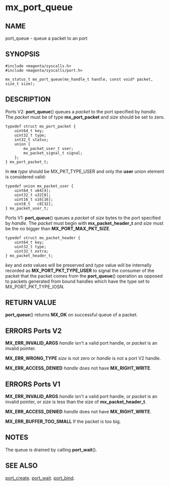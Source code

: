 # mx_port_queue

## NAME

port_queue - queue a packet to an port

## SYNOPSIS

```
#include <magenta/syscalls.h>
#include <magenta/syscalls/port.h>

mx_status_t mx_port_queue(mx_handle_t handle, const void* packet, size_t size);

```

## DESCRIPTION

Ports V2: **port_queue**() queues a *packet* to the port specified
by *handle*. The *packet* must be of type **mx_port_packet** and
*size* should be set to zero.

```
typedef struct mx_port_packet {
    uint64_t key;
    uint32_t type;
    int32_t status;
    union {
        mx_packet_user_t user;
        mx_packet_signal_t signal;
    };
} mx_port_packet_t;

```

In **mx** *type* should be MX_PKT_TYPE_USER and only the **user**
union element is considered valid:

```
typedef union mx_packet_user {
    uint64_t u64[4];
    uint32_t u32[8];
    uint16_t u16[16];
    uint8_t   c8[32];
} mx_packet_user_t;

```

Ports V1: **port_queue**() queues a *packet* of *size* bytes
to the port specified by *handle*. The *packet* must begin
with **mx_packet_header_t** and *size* must be the no bigger than
**MX_PORT_MAX_PKT_SIZE**.

```
typedef struct mx_packet_header {
    uint64_t key;
    uint32_t type;
    uint32_t extra;
} mx_packet_header_t;

```

*key* and *exta* values will be preserved and *type* value will be
internally recorded as **MX_PORT_PKT_TYPE_USER** to signal the
consumer of the packet that the packet comes from the **port_queue**()
operation as opposed to packets generated from bound handles which
have the type set to MX_PORT_PKT_TYPE_IOSN.

## RETURN VALUE

**port_queue**() returns **MX_OK** on successful queue of a packet.

## ERRORS Ports V2

**MX_ERR_INVALID_ARGS**  *handle* isn't a valid port handle, or
*packet* is an invalid pointer.

**MX_ERR_WRONG_TYPE** *size* is not zero or *handle* is not a port V2
handle.

**MX_ERR_ACCESS_DENIED**  *handle* does not have **MX_RIGHT_WRITE**.

## ERRORS Ports V1

**MX_ERR_INVALID_ARGS**  *handle* isn't a valid port handle, or
*packet* is an invalid pointer, or *size* is less than the size
of **mx_packet_header_t**.

**MX_ERR_ACCESS_DENIED**  *handle* does not have **MX_RIGHT_WRITE**.

**MX_ERR_BUFFER_TOO_SMALL**  If the packet is too big.

## NOTES

The queue is drained by calling **port_wait**().


## SEE ALSO

[port_create](port_create.md).
[port_wait](port_wait.md).
[port_bind](port_bind.md).
